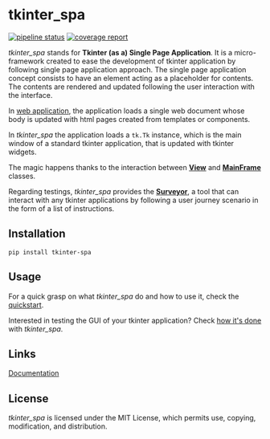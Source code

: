 # tkinter_spa

[![pipeline status](https://gitlab.com/wbarillon/tkinter_spa/badges/main/pipeline.svg?key_text=🔄+Pipeline+status&key_width=113)](https://gitlab.com/wbarillon/tkinter_spa/-/commits/main)
[![coverage report](https://gitlab.com/wbarillon/tkinter_spa/badges/main/coverage.svg?key_text=✅+Coverage+report&key_width=122)](https://gitlab.com/wbarillon/tkinter_spa/-/commits/main)

*tkinter_spa* stands for **Tkinter (as a) Single Page Application**. It is a micro-framework
created to ease the development of tkinter application by following single page application
approach. The single page application concept consists to have an element acting as
a placeholder for contents. The contents are rendered and updated following the user
interaction with the interface.

In [web application](https://developer.mozilla.org/en-US/docs/Glossary/SPA), the application loads a single web document whose body is updated
with html pages created from templates or components.

In *tkinter_spa* the application loads a `tk.Tk` instance, which is the main window of a standard tkinter application, that is updated with tkinter widgets.

The magic happens thanks to the interaction between **[View](https://wbarillon.gitlab.io/tkinter_spa/api/view/)** and **[MainFrame](https://wbarillon.gitlab.io/tkinter_spa/api/main_frame/)** classes.

Regarding testings, *tkinter_spa* provides the **[Surveyor](https://wbarillon.gitlab.io/tkinter_spa/api/surveyor/)**, a tool that can interact with any tkinter applications by following a user journey scenario in the form of a list of instructions.

## Installation

```
pip install tkinter-spa
```

## Usage

For a quick grasp on what *tkinter_spa* do and how to use it, check the [quickstart](https://wbarillon.gitlab.io/tkinter_spa/guides/quickstart/).

Interested in testing the GUI of your tkinter application? Check [how it's done](https://wbarillon.gitlab.io/tkinter_spa/guides/testing/) with *tkinter_spa*.

## Links

[Documentation](https://wbarillon.gitlab.io/tkinter_spa/)

## License

*tkinter_spa* is licensed under the MIT License, which permits use, copying, modification, and
distribution.
